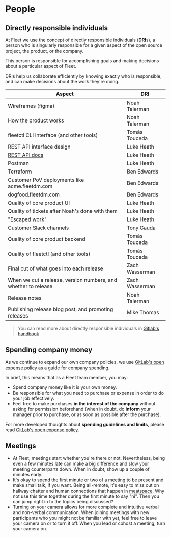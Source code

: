 # People

## Directly responsible individuals

At Fleet we use the concept of directly responsible individuals (**DRI**s), a person who is singularly responsible for a given aspect of the open source project, the product, or the company.

This person is responsible for accomplishing goals and making decisions about a particular aspect of Fleet.

DRIs help us collaborate efficiently by knowing exactly who is responsible, and can make decisions about the work they're doing.

|    Aspect              										| DRI     		|
| ------------------------------------------------------------- | ------------- |
| Wireframes (figma)	 										| Noah Talerman	|
| How the product works 										| Noah Talerman |
| fleetctl CLI interface (and other tools) 						| Tomás Touceda |
| REST API interface design 							| Luke Heath	|
| [REST API docs](https://fleetdm.com/docs/using-fleet/rest-api) | Luke Heath | 
| Postman 											| Luke Heath 	|
| Terraform 											| Ben Edwards 	|
| Customer PoV deployments like acme.fleetdm.com 				| Ben Edwards 	|
| dogfood.fleetdm.com 											| Ben Edwards  	|
| Quality of core product UI 									| Luke Heath 	|
| Quality of tickets after Noah's done with them   				| Luke Heath 	|
| ["Escaped work"](https://docs.google.com/document/d/1vXL_WSUqASJWuNnQhUVrkudIeG4zlaiOCqJEa7xB2do/edit) | Luke Heath |
| Customer Slack channels | Tony Gauda |
| Quality of core product backend 									| Tomás Touceda |
| Quality of fleetctl (and other tools)							| Tomás Touceda |
| Final cut of what goes into each release 						| Zach Wasserman|
| When we cut a release, version numbers, and whether to release| Zach Wasserman|
| Release notes 												| Noah Talerman |
| Publishing release blog post, and promoting releases 			| Mike Thomas  	|

>You can read more about directly responsible individuals in [Gitlab's handbook](https://about.gitlab.com/handbook/people-group/directly-responsible-individuals/)

## Spending company money
As we continue to expand our own company policies, we use [GitLab's open expense policy](https://about.gitlab.com/handbook/spending-company-money/) as a guide for company spending.

In brief, this means that as a Fleet team member, you may:

* Spend company money like it is your own money.
* Be responsible for what you need to purchase or expense in order to do your job effectively.
* Feel free to make purchases __in the interest of the company__ without asking for permission beforehand (when in doubt, do __inform__ your manager prior to purchase, or as soon as possible after the purchase).

For more developed thoughts about __spending guidelines and limits__, please read [GitLab's open expense policy](https://about.gitlab.com/handbook/spending-company-money/).

## Meetings

* At Fleet, meetings start whether you're there or not. Nevertheless, being even a few minutes late can make a big difference and slow your meeting counterparts down. When in doubt, show up a couple of minutes early.
* It's okay to spend the first minute or two of a meeting to be present and make small talk, if you want.  Being all-remote, it's easy to miss out on hallway chatter and human connections that happen in [meatspace](https://www.dictionary.com/browse/meatspace).  Why not use this time together during the first minute to say "hi".  Then you can jump right in to the topics being discussed?
* Turning on your camera allows for more complete and intuitive verbal and non-verbal communication.  When joining meetings with new participants who you might not be familiar with yet, feel free to leave your camera on or to turn it off.  When you lead or cohost a meeting, turn your camera on.



<meta name="maintainedBy" value="eashaw">
